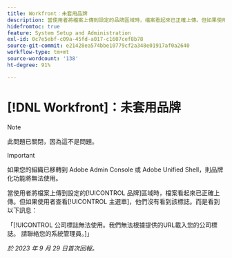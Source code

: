 ```yaml
---
title: Workfront：未套用品牌
description: 當使用者將檔案上傳到設定的品牌區域時，檔案看起來已正確上傳。但如果使用者查看主選單，他們沒有看到該標誌。而是看到錯誤訊息。
hidefromtoc: true
feature: System Setup and Administration
exl-id: 0c7e5ebf-c09a-45fd-a017-c1607cef8b78
source-git-commit: e21428ea574bbe10779cf2a348e01917af0a2640
workflow-type: tm+mt
source-wordcount: '138'
ht-degree: 91%

---
```


# [!DNL Workfront]：未套用品牌

>[!NOTE]
>
>此問題已關閉，因為這不是問題。

>[!IMPORTANT]
>
>如果您的組織已移轉到 Adobe Admin Console 或 Adobe Unified Shell，則品牌化功能將無法使用。

當使用者將檔案上傳到設定的[!UICONTROL 品牌]區域時，檔案看起來已正確上傳。但如果使用者查看[!UICONTROL 主選單]，他們沒有看到該標誌。而是看到以下訊息：

「[!UICONTROL 公司標誌無法使用。我們無法根據提供的URL載入您的公司標誌。 請聯絡您的系統管理員。]」

_於 2023 年 9 月 29 日首次回報。_
